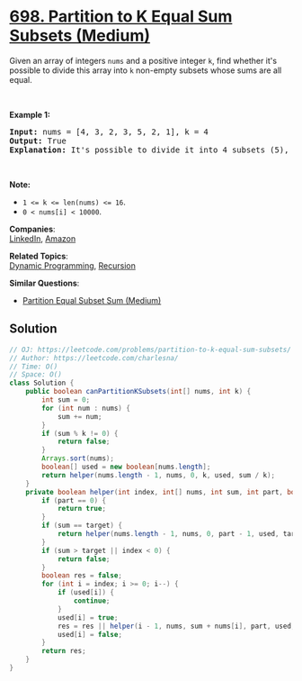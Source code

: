 # [698. Partition to K Equal Sum Subsets (Medium)](https://leetcode.com/problems/partition-to-k-equal-sum-subsets/)

<p>Given an array of integers <code>nums</code> and a positive integer <code>k</code>, find whether it's possible to divide this array into <code>k</code> non-empty subsets whose sums are all equal.</p>

<p>&nbsp;</p>

<p><b>Example 1:</b></p>

<pre><b>Input:</b> nums = [4, 3, 2, 3, 5, 2, 1], k = 4
<b>Output:</b> True
<b>Explanation:</b> It's possible to divide it into 4 subsets (5), (1, 4), (2,3), (2,3) with equal sums.
</pre>

<p>&nbsp;</p>

<p><b>Note:</b></p>

<ul>
	<li><code>1 &lt;= k &lt;= len(nums) &lt;= 16</code>.</li>
	<li><code>0 &lt; nums[i] &lt; 10000</code>.</li>
</ul>


**Companies**:  
[LinkedIn](https://leetcode.com/company/linkedin), [Amazon](https://leetcode.com/company/amazon)

**Related Topics**:  
[Dynamic Programming](https://leetcode.com/tag/dynamic-programming/), [Recursion](https://leetcode.com/tag/recursion/)

**Similar Questions**:
* [Partition Equal Subset Sum (Medium)](https://leetcode.com/problems/partition-equal-subset-sum/)

## Solution 

```java
// OJ: https://leetcode.com/problems/partition-to-k-equal-sum-subsets/
// Author: https://leetcode.com/charlesna/
// Time: O()
// Space: O()
class Solution {
    public boolean canPartitionKSubsets(int[] nums, int k) {
        int sum = 0;
        for (int num : nums) {
            sum += num;
        }
        if (sum % k != 0) {
            return false;
        }
        Arrays.sort(nums);
        boolean[] used = new boolean[nums.length];
        return helper(nums.length - 1, nums, 0, k, used, sum / k);
    }
    private boolean helper(int index, int[] nums, int sum, int part, boolean[] used, int target) {
        if (part == 0) {
            return true;
        }
        if (sum == target) {
            return helper(nums.length - 1, nums, 0, part - 1, used, target);
        }
        if (sum > target || index < 0) {
            return false;
        }
        boolean res = false;
        for (int i = index; i >= 0; i--) {
            if (used[i]) {
                continue;
            }
            used[i] = true;
            res = res || helper(i - 1, nums, sum + nums[i], part, used, target);
            used[i] = false;
        }
        return res;
    }
}
```